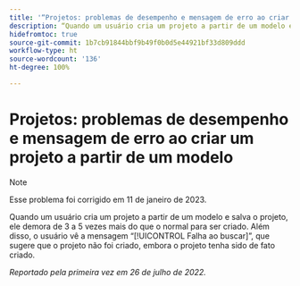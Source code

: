 ```yaml
---
title: '“Projetos: problemas de desempenho e mensagem de erro ao criar um projeto a partir de um modelo.”'
description: “Quando um usuário cria um projeto a partir de um modelo e salva o projeto, ele demora de 3 a 5 vezes mais do que o normal para ser criado. Além disso, o usuário vê a mensagem Falha ao buscar, que sugere que o projeto não foi criado, embora o projeto tenha sido de fato criado.”
hidefromtoc: true
source-git-commit: 1b7cb91844bbf9b49f0b0d5e44921bf33d809ddd
workflow-type: ht
source-wordcount: '136'
ht-degree: 100%

---
```



# Projetos: problemas de desempenho e mensagem de erro ao criar um projeto a partir de um modelo

>[!NOTE]
>
>Esse problema foi corrigido em 11 de janeiro de 2023.

Quando um usuário cria um projeto a partir de um modelo e salva o projeto, ele demora de 3 a 5 vezes mais do que o normal para ser criado. Além disso, o usuário vê a mensagem “[!UICONTROL Falha ao buscar]”, que sugere que o projeto não foi criado, embora o projeto tenha sido de fato criado.

_Reportado pela primeira vez em 26 de julho de 2022._

